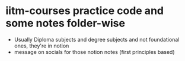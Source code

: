 # iitm-courses practice code and some notes folder-wise

- Usually Diploma subjects and degree subjects and not foundational ones, they're in notion
- message on socials for those notion notes (first principles based)